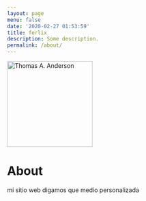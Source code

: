 ```yaml
---
layout: page
menu: false
date: '2020-02-27 01:53:59'
title: ferlix 
description: Some description.
permalink: /about/
---
```


<img class="img-rounded" src="/assets/img/uploads/profile.png" alt="Thomas A. Anderson" width="200">

# About

mi sitio web digamos que medio personalizada 

